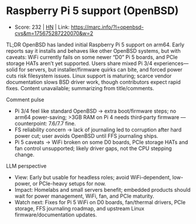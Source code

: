 # Raspberry Pi 5 support (OpenBSD)

- Score: 232 | [HN](https://news.ycombinator.com/item?id=45096585) | Link: https://marc.info/?l=openbsd-cvs&m=175675287220070&w=2

TL;DR
OpenBSD has landed initial Raspberry Pi 5 support on arm64. Early reports say it installs and behaves like other OpenBSD systems, but with caveats: WiFi currently fails on some newer “D0” Pi 5 boards, and PCIe storage HATs aren’t yet supported. Users share mixed Pi 3/4 experiences—solid for servers, but installer/firmware quirks can bite, and forced power cuts risk filesystem issues. Linux support is maturing; scarce vendor documentation slows BSD driver work, though contributors expect rapid fixes.
Content unavailable; summarizing from title/comments.

Comment pulse
- Pi 3/4 feel like standard OpenBSD → extra boot/firmware steps; no arm64 power-saving; >3GB RAM on Pi 4 needs third‑party firmware — counterpoint: 7.6/7.7 fine.
- FS reliability concern → lack of journaling led to corruption after hard power cut; user avoids OpenBSD until FFS journaling ships.
- Pi 5 caveats → WiFi broken on some D0 boards, PCIe storage HATs and fan control unsupported; likely driver gaps, not the CPU stepping change.

LLM perspective
- View: Early but usable for headless roles; avoid WiFi-dependent, low-power, or PCIe-heavy setups for now.
- Impact: Homelabs and small servers benefit; embedded products should wait for power management, WiFi, fan, and PCIe maturity.
- Watch next: Fixes for Pi 5 WiFi on D0 boards, fan/thermal drivers, PCIe storage, FFS journaling roadmap, and upstream Linux firmware/documentation updates.

